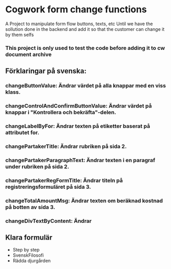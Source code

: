 # Cogwork form change functions

A Project to manipulate form flow buttons, texts, etc
Until we have the sollution done in the backend and add it so
that the customer can change it by them selfs

### This project is only used to test the code before adding it to cw document archive

## Förklaringar på svenska:

### changeButtonValue: Ändrar värdet på alla knappar med en viss klass.

### changeControlAndConfirmButtonValue: Ändrar värdet på knappar i "Kontrollera och bekräfta"-delen.

### changeLabelByFor: Ändrar texten på etiketter baserat på attributet for.

### changePartakerTitle: Ändrar rubriken på sida 2.

### changePartakerParagraphText: Ändrar texten i en paragraf under rubriken på sida 2.

### changePartakerRegFormTitle: Ändrar titeln på registreringsformuläret på sida 3.

### changeTotalAmountMsg: Ändrar texten om beräknad kostnad på botten av sida 3.

### changeDivTextByContent: Ändrar

## Klara formulär

- Step by step
- SvenskFilosofi
- Rädda djurgården
